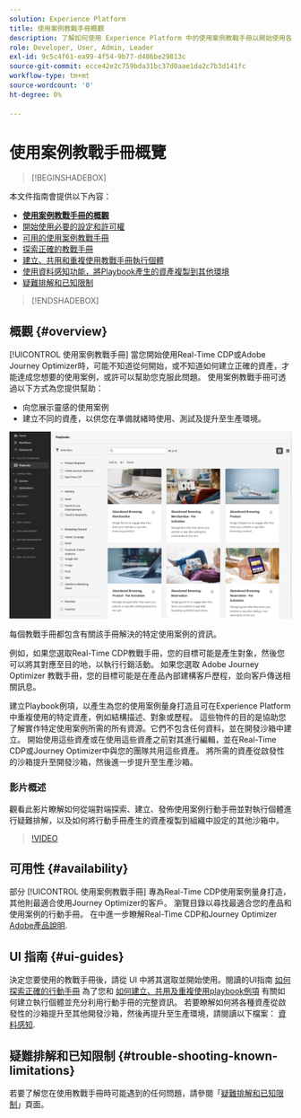 ```yaml
---
solution: Experience Platform
title: 使用案例教戰手冊概觀
description: 了解如何使用 Experience Platform 中的使用案例教戰手冊以開始使用各種行銷使用案例。
role: Developer, User, Admin, Leader
exl-id: 9c5c4f61-ea99-4f54-9b77-d486be29813c
source-git-commit: ecce42e2c759bda31bc37d0aae1da2c7b3d141fc
workflow-type: tm+mt
source-wordcount: '0'
ht-degree: 0%

---
```


# 使用案例教戰手冊概覽

>[!BEGINSHADEBOX]

本文件指南會提供以下內容：

* **[使用案例教戰手冊的概觀](#overview)**
* [開始使用必要的設定和許可權](/help/use-case-playbooks/playbooks/get-started.md)
* [可用的使用案例教戰手冊](/help/use-case-playbooks/playbooks/playbooks-list.md)
* [探索正確的教戰手冊](/help/use-case-playbooks/playbooks/discover.md)
* [建立、共用和重複使用教戰手冊執行個體](/help/use-case-playbooks/playbooks/create-share-reuse.md)
* [使用資料感知功能，將Playbook產生的資產複製到其他環境](/help/use-case-playbooks/playbooks/data-awareness.md)
* [疑難排解和已知限制](troubleshooting.md)

>[!ENDSHADEBOX]

## 概觀 {#overview}

[!UICONTROL 使用案例教戰手冊] 當您開始使用Real-Time CDP或Adobe Journey Optimizer時，可能不知道從何開始，或不知道如何建立正確的資產，才能達成您想要的使用案例，或許可以幫助您克服此問題。 使用案例教戰手冊可透過以下方式為您提供幫助：

* 向您展示靈感的使用案例
* 建立不同的資產，以供您在準備就緒時使用、測試及提升至生產環境。

![檢視所有教戰手冊](/help/use-case-playbooks/assets/playbooks/overview/playbooks-landing-page.png)

每個教戰手冊都包含有關該手冊解決的特定使用案例的資訊。

例如，如果您選取Real-Time CDP教戰手冊，您的目標可能是產生對象，然後您可以將其對應至目的地，以執行行銷活動。 如果您選取 Adob&#x200B;&#x200B;e Journey Optimizer 教戰手冊，您的目標可能是在產品內部建構客戶歷程，並向客戶傳送相關訊息。

建立Playbook例項，以產生為您的使用案例量身打造且可在Experience Platform中重複使用的特定資產，例如結構描述、對象或歷程。 這些物件的目的是協助您了解實作特定使用案例所需的所有資源。它們不包含任何資料，並在開發沙箱中建立。 開始使用這些資產或在使用這些資產之前對其進行編輯，並在Real-Time CDP或Journey Optimizer中與您的團隊共用這些資產。 將所需的資產從啟發性的沙箱提升至開發沙箱，然後進一步提升至生產沙箱。

### 影片概述

觀看此影片瞭解如何從端對端探索、建立、發佈使用案例行動手冊並對執行個體進行疑難排解，以及如何將行動手冊產生的資產複製到組織中設定的其他沙箱中。

>[!VIDEO](https://video.tv.adobe.com/v/3427058/?learn=on)

## 可用性 {#availability}

部分 [!UICONTROL 使用案例教戰手冊] 專為Real-Time CDP使用案例量身打造，其他則最適合使用Journey Optimizer的客戶。 瀏覽目錄以尋找最適合您的產品和使用案例的行動手冊。 在中進一步瞭解Real-Time CDP和Journey Optimizer [Adobe產品說明](https://helpx.adobe.com/legal/product-descriptions.html).

## UI 指南 {#ui-guides}

決定您要使用的教戰手冊後，請從 UI 中將其選取並開始使用。閱讀的UI指南 [如何探索正確的行動手冊](/help/use-case-playbooks/playbooks/discover.md) 為了您和 [如何建立、共用及重複使用playbook例項](/help/use-case-playbooks/playbooks/create-share-reuse.md) 有關如何建立執行個體並充分利用行動手冊的完整資訊。 若要瞭解如何將各種資產從啟發性的沙箱提升至其他開發沙箱，然後再提升至生產環境，請閱讀以下檔案： [資料感知](/help/use-case-playbooks/playbooks/data-awareness.md).

## 疑難排解和已知限制 {#trouble-shooting-known-limitations}

若要了解您在使用教戰手冊時可能遇到的任何問題，請參閱「[疑難排解和已知限制](/help/use-case-playbooks/playbooks/troubleshooting.md)」頁面。
